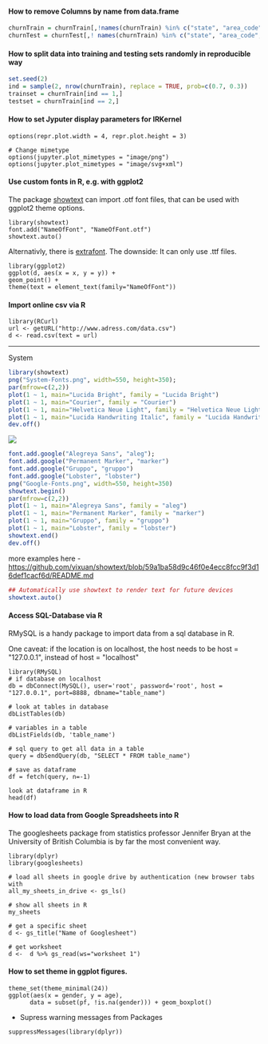 

#### How to remove Columns by name from data.frame
```r
churnTrain = churnTrain[,!names(churnTrain) %in% c("state", "area_code", "account_length") ]
churnTest = churnTest[,! names(churnTrain) %in% c("state", "area_code", "account_length") ]
```

#### How to split data into  training and testing sets randomly in reproducible way

```r
set.seed(2)
ind = sample(2, nrow(churnTrain), replace = TRUE, prob=c(0.7, 0.3))
trainset = churnTrain[ind == 1,]
testset = churnTrain[ind == 2,]
```

#### How to set Jyputer display parameters for IRKernel

```
options(repr.plot.width = 4, repr.plot.height = 3)
```

```
# Change mimetype 
options(jupyter.plot_mimetypes = "image/png") 
options(jupyter.plot_mimetypes = "image/svg+xml")
```


#### Use custom fonts in R, e.g. with ggplot2
The package [showtext](https://github.com/yixuan/showtext) can import .otf font files, that can be used with ggplot2 theme options.
```
library(showtext)
font.add("NameOfFont", "NameOfFont.otf")
showtext.auto() 
```
Alternativly, there is [extrafont](https://www.r-project.org/nosvn/pandoc/extrafont.html). The downside: It can only use .ttf files.
```
library(ggplot2)
ggplot(d, aes(x = x, y = y)) +
geom_point() +
theme(text = element_text(family="NameOfFont"))
```

#### Import online csv via R
```
library(RCurl)
url <- getURL("http://www.adress.com/data.csv")
d <- read.csv(text = url)
```


----
System 

```r
library(showtext)
png("System-Fonts.png", width=550, height=350);
par(mfrow=c(2,2))
plot(1 ~ 1, main="Lucida Bright", family = "Lucida Bright")
plot(1 ~ 1, main="Courier", family = "Courier")
plot(1 ~ 1, main="Helvetica Neue Light", family = "Helvetica Neue Light") 
plot(1 ~ 1, main="Lucida Handwriting Italic", family = "Lucida Handwriting Italic")
dev.off()
```


![](http://4.bp.blogspot.com/-68tbzYAcFPw/VXHuuP34LpI/AAAAAAAACFQ/qUF7_tl6FWo/s1600/Fonts_in_R.png)

```r
font.add.google("Alegreya Sans", "aleg");
font.add.google("Permanent Marker", "marker")
font.add.google("Gruppo", "gruppo")
font.add.google("Lobster", "lobster")
png("Google-Fonts.png", width=550, height=350)
showtext.begin()
par(mfrow=c(2,2))
plot(1 ~ 1, main="Alegreya Sans", family = "aleg")
plot(1 ~ 1, main="Permanent Marker", family = "marker")
plot(1 ~ 1, main="Gruppo", family = "gruppo") 
plot(1 ~ 1, main="Lobster", family = "lobster") 
showtext.end()
dev.off()
```

more examples here - https://github.com/yixuan/showtext/blob/59a1ba58d9c46f0e4ecc8fcc9f3d16def1cacf6d/README.md


```r
## Automatically use showtext to render text for future devices
showtext.auto()
```



#### Access SQL-Database via R

RMySQL is a handy package to import data from a sql database in R.

One caveat: if the location is on localhost, the host needs to be host = "127.0.0.1", instead of host = "localhost"

```
library(RMySQL)
# if database on localhost
db = dbConnect(MySQL(), user='root', password='root', host = "127.0.0.1", port=8888, dbname="table_name")

# look at tables in database
dbListTables(db)

# variables in a table
dbListFields(db, 'table_name')

# sql query to get all data in a table
query = dbSendQuery(db, "SELECT * FROM table_name")

# save as dataframe
df = fetch(query, n=-1)

look at dataframe in R
head(df)
```

#### How to load data from Google Spreadsheets into R

The googlesheets package from statistics professor Jennifer Bryan at the University of British Columbia is by far the most convenient way.
```
library(dplyr)
library(googlesheets)

# load all sheets in google drive by authentication (new browser tabs with 
all_my_sheets_in_drive <- gs_ls()

# show all sheets in R
my_sheets

# get a specific sheet
d <- gs_title("Name of Googlesheet")

# get worksheet 
d <-  d %>% gs_read(ws="worksheet 1")
```

#### How to set theme in ggplot figures. 

```
theme_set(theme_minimal(24))
ggplot(aes(x = gender, y = age),
      data = subset(pf, !is.na(gender))) + geom_boxplot()
```


- Supress warning messages from Packages 

```
suppressMessages(library(dplyr))
```
